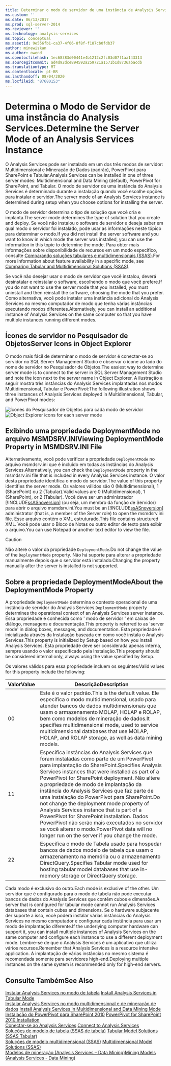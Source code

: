 ```yaml
---
title: Determinar o modo de servidor de uma instância de Analysis Services | Microsoft Docs
ms.custom: ''
ms.date: 06/13/2017
ms.prod: sql-server-2014
ms.reviewer: ''
ms.technology: analysis-services
ms.topic: conceptual
ms.assetid: 9e556fb1-ca37-4f06-8f8f-f187cb0fdb37
author: minewiskan
ms.author: owend
ms.openlocfilehash: 1ec68383d00441e4b1212c2fc03d07f1aa143313
ms.sourcegitcommit: ad4d92dce894592a259721a1571b1d8736abacdb
ms.translationtype: MT
ms.contentlocale: pt-BR
ms.lasthandoff: 08/04/2020
ms.locfileid: "87680153"
---
```

# <a name="determine-the-server-mode-of-an-analysis-services-instance"></a><span data-ttu-id="56acd-102">Determina o Modo de Servidor de uma instância do Analysis Services.</span><span class="sxs-lookup"><span data-stu-id="56acd-102">Determine the Server Mode of an Analysis Services Instance</span></span>
  <span data-ttu-id="56acd-103">O Analysis Services pode ser instalado em um dos três modos de servidor: Multidimensional e Mineração de Dados (padrão), PowerPivot para SharePoint e Tabular.</span><span class="sxs-lookup"><span data-stu-id="56acd-103">Analysis Services can be installed in one of three server modes: Multidimensional and Data Mining (default), PowerPivot for SharePoint, and Tabular.</span></span> <span data-ttu-id="56acd-104">O modo de servidor de uma instância do Analysis Services é determinado durante a instalação quando você escolhe opções para instalar o servidor.</span><span class="sxs-lookup"><span data-stu-id="56acd-104">The server mode of an Analysis Services instance is determined during setup when you choose options for installing the server.</span></span>  
  
 <span data-ttu-id="56acd-105">O modo de servidor determina o tipo de solução que você cria e implanta.</span><span class="sxs-lookup"><span data-stu-id="56acd-105">The server mode determines the type of solution that you create and deploy.</span></span> <span data-ttu-id="56acd-106">Se você não instalou o software de servidor e deseja saber em qual modo o servidor foi instalado, pode usar as informações neste tópico para determinar o modo.</span><span class="sxs-lookup"><span data-stu-id="56acd-106">If you did not install the server software and you want to know in which mode the server was installed, you can use the information in this topic to determine the mode.</span></span> <span data-ttu-id="56acd-107">Para obter mais informações sobre disponibilidade de recursos em um modo específico, consulte [Comparando soluções tabulares e multidimensionais &#40;SSAS&#41;](../comparing-tabular-and-multidimensional-solutions-ssas.md).</span><span class="sxs-lookup"><span data-stu-id="56acd-107">For more information about feature availability in a specific mode, see [Comparing Tabular and Multidimensional Solutions &#40;SSAS&#41;](../comparing-tabular-and-multidimensional-solutions-ssas.md).</span></span>  
  
 <span data-ttu-id="56acd-108">Se você não desejar usar o modo de servidor que você instalou, deverá desinstalar e reinstalar o software, escolhendo o modo que você prefere.</span><span class="sxs-lookup"><span data-stu-id="56acd-108">If you do not want to use the server mode that you installed, you must uninstall and then reinstall the software, choosing the mode that you prefer.</span></span> <span data-ttu-id="56acd-109">Como alternativa, você pode instalar uma instância adicional do Analysis Services no mesmo computador de modo que tenha várias instâncias executando modos diferentes.</span><span class="sxs-lookup"><span data-stu-id="56acd-109">Alternatively, you can install an additional instance of Analysis Services on the same computer so that you have multiple instances running different modes.</span></span>  
  
## <a name="server-icons-in-object-explorer"></a><span data-ttu-id="56acd-110">Ícones de servidor no Pesquisador de Objetos</span><span class="sxs-lookup"><span data-stu-id="56acd-110">Server Icons in Object Explorer</span></span>  
 <span data-ttu-id="56acd-111">O modo mais fácil de determinar o modo de servidor é conectar-se ao servidor no SQL Server Management Studio e observar o ícone ao lado do nome de servidor no Pesquisador de Objetos.</span><span class="sxs-lookup"><span data-stu-id="56acd-111">The easiest way to determine server mode is to connect to the server in SQL Server Management Studio and note the icon next to the server name in Object Explorer.</span></span> <span data-ttu-id="56acd-112">A ilustração a seguir mostra três instâncias do Analysis Services implantadas nos modos Multidimensional, Tabular e PowerPivot:</span><span class="sxs-lookup"><span data-stu-id="56acd-112">The following illustration shows three instances of Analysis Services deployed in Multidimensional, Tabular, and PowerPivot modes:</span></span>  
  
 <span data-ttu-id="56acd-113">![Ícones do Pesquisador de Objetos para cada modo de servidor](../media/ssas-ssms-servermodes.gif "Ícones do Pesquisador de Objetos para cada modo de servidor")</span><span class="sxs-lookup"><span data-stu-id="56acd-113">![Object Explorer icons for each server mode](../media/ssas-ssms-servermodes.gif "Object Explorer icons for each server mode")</span></span>  
  
## <a name="viewing-deploymentmode-property-in-msmdsrvini-file"></a><span data-ttu-id="56acd-114">Exibindo uma propriedade DeploymentMode no arquivo MSMDSRV.INI</span><span class="sxs-lookup"><span data-stu-id="56acd-114">Viewing DeploymentMode Property in MSMDSRV.INI File</span></span>  
 <span data-ttu-id="56acd-115">Alternativamente, você pode verificar a propriedade `DeploymentMode` no arquivo msmdsrv.ini que é incluído em todas as instâncias do Analysis Services.</span><span class="sxs-lookup"><span data-stu-id="56acd-115">Alternatively, you can check the `DeploymentMode` property in the msmdsrv.ini file that is included in every Analysis Services instance.</span></span> <span data-ttu-id="56acd-116">O valor desta propriedade identifica o modo do servidor.</span><span class="sxs-lookup"><span data-stu-id="56acd-116">The value of this property identifies the server mode.</span></span> <span data-ttu-id="56acd-117">Os valores válidos são 0 (Multidimensional), 1 (SharePoint) ou 2 (Tabular).</span><span class="sxs-lookup"><span data-stu-id="56acd-117">Valid values are 0 (Multidimensional), 1 (SharePoint), or 2 (Tabular).</span></span> <span data-ttu-id="56acd-118">Você deve ser um administrador [!INCLUDE[ssASnoversion](../../includes/ssasnoversion-md.md)] (ou seja, um membro da função de Servidor) para abrir o arquivo msmdsrv.ini.</span><span class="sxs-lookup"><span data-stu-id="56acd-118">You must be an [!INCLUDE[ssASnoversion](../../includes/ssasnoversion-md.md)] administrator (that is, a member of the Server role) to open the msmdsrv.ini file.</span></span> <span data-ttu-id="56acd-119">Esse arquivo contém o XML estruturado.</span><span class="sxs-lookup"><span data-stu-id="56acd-119">This file contains structured XML.</span></span> <span data-ttu-id="56acd-120">Você pode usar o Bloco de Notas ou outro editor de texto para exibir o arquivo.</span><span class="sxs-lookup"><span data-stu-id="56acd-120">You can use Notepad or another text editor to view the file.</span></span>  
  
> [!CAUTION]  
>  <span data-ttu-id="56acd-121">Não altere o valor da propriedade `DeploymentMode`.</span><span class="sxs-lookup"><span data-stu-id="56acd-121">Do not change the value of the `DeploymentMode` property.</span></span> <span data-ttu-id="56acd-122">Não há suporte para alterar a propriedade manualmente depois que o servidor está instalado.</span><span class="sxs-lookup"><span data-stu-id="56acd-122">Changing the property manually after the server is installed is not supported.</span></span>  
  
## <a name="about-the-deploymentmode-property"></a><span data-ttu-id="56acd-123">Sobre a propriedade DeploymentMode</span><span class="sxs-lookup"><span data-stu-id="56acd-123">About the DeploymentMode Property</span></span>  
 <span data-ttu-id="56acd-124">A propriedade `DeploymentMode` determina o contexto operacional de uma instância de servidor do Analysis Services.</span><span class="sxs-lookup"><span data-stu-id="56acd-124">`DeploymentMode` property determines the operational context of an Analysis Services server instance.</span></span> <span data-ttu-id="56acd-125">Essa propriedade é conhecida como ' modo de servidor ' em caixas de diálogo, mensagens e documentação.</span><span class="sxs-lookup"><span data-stu-id="56acd-125">This property is referred to as 'server mode' in dialog boxes, messages, and documentation.</span></span> <span data-ttu-id="56acd-126">Esta propriedade é inicializada através da Instalação baseada em como você instala o Analysis Services.</span><span class="sxs-lookup"><span data-stu-id="56acd-126">This property is initialized by Setup based on how you install Analysis Services.</span></span> <span data-ttu-id="56acd-127">Esta propriedade deve ser considerada apenas interna, sempre usando o valor especificado pela Instalação.</span><span class="sxs-lookup"><span data-stu-id="56acd-127">This property should be considered internal only, always using the value specified by Setup.</span></span>  
  
 <span data-ttu-id="56acd-128">Os valores válidos para essa propriedade incluem os seguintes:</span><span class="sxs-lookup"><span data-stu-id="56acd-128">Valid values for this property include the following:</span></span>  
  
|<span data-ttu-id="56acd-129">Valor</span><span class="sxs-lookup"><span data-stu-id="56acd-129">Value</span></span>|<span data-ttu-id="56acd-130">Descrição</span><span class="sxs-lookup"><span data-stu-id="56acd-130">Description</span></span>|  
|-----------|-----------------|  
|<span data-ttu-id="56acd-131">0</span><span class="sxs-lookup"><span data-stu-id="56acd-131">0</span></span>|<span data-ttu-id="56acd-132">Este é o valor padrão.</span><span class="sxs-lookup"><span data-stu-id="56acd-132">This is the default value.</span></span> <span data-ttu-id="56acd-133">Ele especifica o modo multidimensional, usado para atender bancos de dados multidimensionais que usam o armazenamento MOLAP, HOLAP e ROLAP, bem como modelos de mineração de dados.</span><span class="sxs-lookup"><span data-stu-id="56acd-133">It specifies multidimensional mode, used to service multidimensional databases that use MOLAP, HOLAP, and ROLAP storage, as well as data mining models.</span></span>|  
|<span data-ttu-id="56acd-134">1</span><span class="sxs-lookup"><span data-stu-id="56acd-134">1</span></span>|<span data-ttu-id="56acd-135">Especifica instâncias do Analysis Services que foram instaladas como parte de um PowerPivot para implantação do SharePoint.</span><span class="sxs-lookup"><span data-stu-id="56acd-135">Specifies Analysis Services instances that were installed as part of a PowerPivot for SharePoint deployment.</span></span> <span data-ttu-id="56acd-136">Não altere a propriedade de modo de implantação da instância do Analysis Services que faz parte de uma instalação do PowerPivot para SharePoint.</span><span class="sxs-lookup"><span data-stu-id="56acd-136">Do not change the deployment mode property of Analysis Services instance that is part of a PowerPivot for SharePoint installation.</span></span> <span data-ttu-id="56acd-137">Dados PowerPivot não serão mais executados no servidor se você alterar o modo.</span><span class="sxs-lookup"><span data-stu-id="56acd-137">PowerPivot data will no longer run on the server if you change the mode.</span></span>|  
|<span data-ttu-id="56acd-138">2</span><span class="sxs-lookup"><span data-stu-id="56acd-138">2</span></span>|<span data-ttu-id="56acd-139">Especifica o modo de Tabela usado para hospedar bancos de dados modelo de tabela que usam o armazenamento na memória ou o armazenamento DirectQuery.</span><span class="sxs-lookup"><span data-stu-id="56acd-139">Specifies Tabular mode used for hosting tabular model databases that use in-memory storage or DirectQuery storage.</span></span>|  
  
 <span data-ttu-id="56acd-140">Cada modo é exclusivo do outro.</span><span class="sxs-lookup"><span data-stu-id="56acd-140">Each mode is exclusive of the other.</span></span> <span data-ttu-id="56acd-141">Um servidor que é configurado para o modo de tabela não pode executar bancos de dados do Analysis Services que contêm cubos e dimensões.</span><span class="sxs-lookup"><span data-stu-id="56acd-141">A server that is configured for tabular mode cannot run Analysis Services databases that contain cubes and dimensions.</span></span> <span data-ttu-id="56acd-142">Se o hardware subjacente der suporte a isso, você poderá instalar várias instâncias do Analysis Services no mesmo computador e configurar cada instância para usar um modo de implantação diferente.</span><span class="sxs-lookup"><span data-stu-id="56acd-142">If the underlying computer hardware can support it, you can install multiple instances of Analysis Services on the same computer and configure each instance to use a different deployment mode.</span></span> <span data-ttu-id="56acd-143">Lembre-se de que o Analysis Services é um aplicativo que utiliza vários recursos.</span><span class="sxs-lookup"><span data-stu-id="56acd-143">Remember that Analysis Services is a resource intensive application.</span></span> <span data-ttu-id="56acd-144">A implantação de várias instâncias no mesmo sistema é recomendada somente para servidores high-end.</span><span class="sxs-lookup"><span data-stu-id="56acd-144">Deploying multiple instances on the same system is recommended only for high-end servers.</span></span>  
  
## <a name="see-also"></a><span data-ttu-id="56acd-145">Consulte Também</span><span class="sxs-lookup"><span data-stu-id="56acd-145">See Also</span></span>  
 <span data-ttu-id="56acd-146">[Instalar Analysis Services no modo de tabela](install-windows/install-analysis-services.md) </span><span class="sxs-lookup"><span data-stu-id="56acd-146">[Install Analysis Services in Tabular Mode](install-windows/install-analysis-services.md) </span></span>  
 <span data-ttu-id="56acd-147">[Instalar Analysis Services no modo multidimensional e de mineração de dados](../../sql-server/install/install-analysis-services-in-multidimensional-and-data-mining-mode.md) </span><span class="sxs-lookup"><span data-stu-id="56acd-147">[Install Analysis Services in Multidimensional and Data Mining Mode](../../sql-server/install/install-analysis-services-in-multidimensional-and-data-mining-mode.md) </span></span>  
 <span data-ttu-id="56acd-148">[Instalação do PowerPivot para SharePoint 2010](../../sql-server/install/powerpivot-for-sharepoint-2010-installation.md) </span><span class="sxs-lookup"><span data-stu-id="56acd-148">[PowerPivot for SharePoint 2010 Installation](../../sql-server/install/powerpivot-for-sharepoint-2010-installation.md) </span></span>  
 <span data-ttu-id="56acd-149">[Conectar-se ao Analysis Services](connect-to-analysis-services.md) </span><span class="sxs-lookup"><span data-stu-id="56acd-149">[Connect to Analysis Services](connect-to-analysis-services.md) </span></span>  
 <span data-ttu-id="56acd-150">[Soluções de modelo de tabela &#40;SSAS de tabela&#41;](../tabular-model-solutions-ssas-tabular.md) </span><span class="sxs-lookup"><span data-stu-id="56acd-150">[Tabular Model Solutions &#40;SSAS Tabular&#41;](../tabular-model-solutions-ssas-tabular.md) </span></span>  
 <span data-ttu-id="56acd-151">[Soluções de modelo multidimensional &#40;SSAS&#41;](../multidimensional-models/multidimensional-model-solutions-ssas.md) </span><span class="sxs-lookup"><span data-stu-id="56acd-151">[Multidimensional Model Solutions &#40;SSAS&#41;](../multidimensional-models/multidimensional-model-solutions-ssas.md) </span></span>  
 [<span data-ttu-id="56acd-152">Modelos de mineração &#40;Analysis Services – Data Mining&#41;</span><span class="sxs-lookup"><span data-stu-id="56acd-152">Mining Models &#40;Analysis Services - Data Mining&#41;</span></span>](../data-mining/mining-models-analysis-services-data-mining.md)  
  
  
